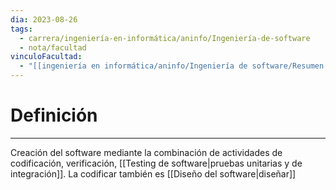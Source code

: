 ```yaml
---
dia: 2023-08-26
tags:
  - carrera/ingeniería-en-informática/aninfo/Ingeniería-de-software
  - nota/facultad
vinculoFacultad:
  - "[[ingeniería en informática/aninfo/Ingeniería de software/Resumen.md]]"
---
```

# Definición
---
Creación del software mediante la combinación de actividades de codificación, verificación, [[Testing de software|pruebas unitarias y de integración]]. La codificar también es [[Diseño del software|diseñar]] 